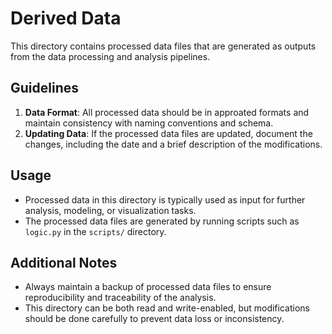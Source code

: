 # Derived Data

This directory contains processed data files that are generated as outputs from the data processing and analysis pipelines.

## Guidelines

1. **Data Format**: All processed data should be in approated formats and maintain consistency with naming conventions and schema.
2. **Updating Data**: If the processed data files are updated, document the changes, including the date and a brief description of the modifications.

## Usage

- Processed data in this directory is typically used as input for further analysis, modeling, or visualization tasks.
- The processed data files are generated by running scripts such as `logic.py` in the `scripts/` directory.

## Additional Notes

- Always maintain a backup of processed data files to ensure reproducibility and traceability of the analysis.
- This directory can be both read and write-enabled, but modifications should be done carefully to prevent data loss or inconsistency.

